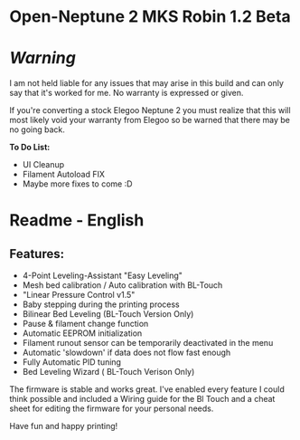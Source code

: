 # Open-Neptune 2 MKS Robin 1.2 Beta 

# *****Warning*****

I am not held liable for any issues that may arise in this build and can only say that it's worked for me. No warranty is
expressed or given.

If you're converting a stock Elegoo Neptune 2 you must realize that this will most likely void your warranty 
from Elegoo so be warned that there may be no going back.

**To Do List:**
 * UI Cleanup 
 * Filament Autoload FIX
 * Maybe more fixes to come :D


# Readme - English
## Features:

 * 4-Point Leveling-Assistant "Easy Leveling"
 * Mesh bed calibration / Auto calibration with BL-Touch
 * "Linear Pressure Control v1.5" 
 * Baby stepping during the printing process
 * Bilinear Bed Leveling (BL-Touch Version Only)
 * Pause & filament change function
 * Automatic EEPROM initialization
 * Filament runout sensor can be temporarily deactivated in the menu
 * Automatic 'slowdown' if data does not flow fast enough
 * Fully Automatic PID tuning
 * Bed Leveling Wizard  ( BL-Touch Verison Only)

The firmware is stable and works great. I've enabled every feature I could think possible and included a Wiring guide for the Bl Touch and a cheat sheet for 
editing the firmware for your personal needs. 

Have fun and happy printing!





